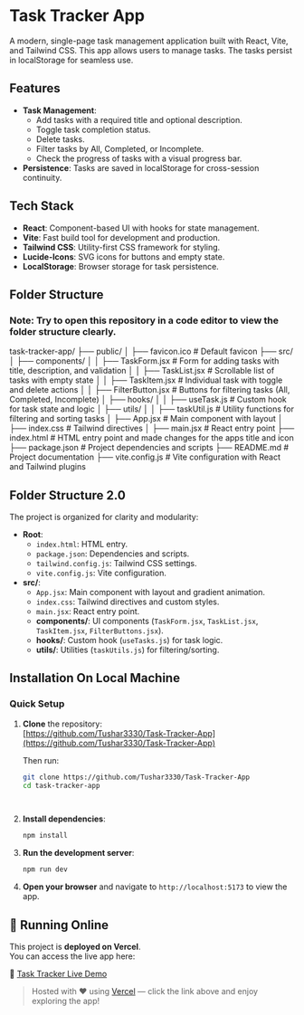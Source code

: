 # Task Tracker App

A modern, single-page task management application built with React, Vite, and Tailwind CSS. This app allows users to manage tasks. The tasks persist in localStorage for seamless use.

## Features
- **Task Management**:
  - Add tasks with a required title and optional description.
  - Toggle task completion status.
  - Delete tasks.
  - Filter tasks by All, Completed, or Incomplete.
  - Check the progress of tasks with a visual progress bar.
- **Persistence**: Tasks are saved in localStorage for cross-session continuity.

## Tech Stack
- **React**: Component-based UI with hooks for state management.
- **Vite**: Fast build tool for development and production.
- **Tailwind CSS**: Utility-first CSS framework for styling.
- **Lucide-Icons**: SVG icons for buttons and empty state.
- **LocalStorage**: Browser storage for task persistence.

## Folder Structure
### Note: Try to open this repository in a code editor to view the folder structure clearly.
task-tracker-app/
├── public/
│   ├── favicon.ico            # Default favicon
├── src/
│   ├── components/
│   │   ├── TaskForm.jsx      # Form for adding tasks with title, description, and validation
│   │   ├── TaskList.jsx      # Scrollable list of tasks with empty state
│   │   ├── TaskItem.jsx      # Individual task with toggle and delete actions
│   │   ├── FilterButton.jsx  # Buttons for filtering tasks (All, Completed, Incomplete)
│   ├── hooks/
│   │   ├── useTask.js       # Custom hook for task state and logic
│   ├── utils/
│   │   ├── taskUtil.js      # Utility functions for filtering and sorting tasks
│   ├── App.jsx               # Main component with layout 
│   ├── index.css            # Tailwind directives
│   ├── main.jsx             # React entry point
├── index.html               # HTML entry point and made changes for the apps title and icon
├── package.json             # Project dependencies and scripts
├── README.md                # Project documentation
├── vite.config.js           # Vite configuration with React and Tailwind plugins

## Folder Structure 2.0
The project is organized for clarity and modularity:

- **Root**:
  - `index.html`: HTML entry.
  - `package.json`: Dependencies and scripts.
  - `tailwind.config.js`: Tailwind CSS settings.
  - `vite.config.js`: Vite configuration.
- **src/**:
  - `App.jsx`: Main component with layout and gradient animation.
  - `index.css`: Tailwind directives and custom styles.
  - `main.jsx`: React entry point.
  - **components/**: UI components (`TaskForm.jsx`, `TaskList.jsx`, `TaskItem.jsx`, `FilterButtons.jsx`).
  - **hooks/**: Custom hook (`useTasks.js`) for task logic.
  - **utils/**: Utilities (`taskUtils.js`) for filtering/sorting.

## Installation On Local Machine
### Quick Setup
1. **Clone** the repository:  
   [https://github.com/Tushar3330/Task-Tracker-App](https://github.com/Tushar3330/Task-Tracker-App)

   Then run:
   ```bash
   git clone https://github.com/Tushar3330/Task-Tracker-App
   cd task-tracker-app

  
2. **Install dependencies**:
    ```bash
    npm install
    ```
3. **Run the development server**:
    ```bash
    npm run dev
    ```
4. **Open your browser** and navigate to `http://localhost:5173` to view the app.  

## 🚀 Running Online

This project is **deployed on Vercel**.  
You can access the live app here:

🔗 [Task Tracker Live Demo](https://task-tracker-jyfulo2zd-tushar-ranas-projects-6c0a28f2.vercel.app/)

> Hosted with ❤️ using [Vercel](https://vercel.com) — click the link above and enjoy exploring the app!

